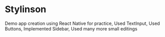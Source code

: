 # Stylinson
Demo app creation using React Native for practice,
Used TextInput,
Used Buttons,
Implemented Sidebar,
Used many more small editings
